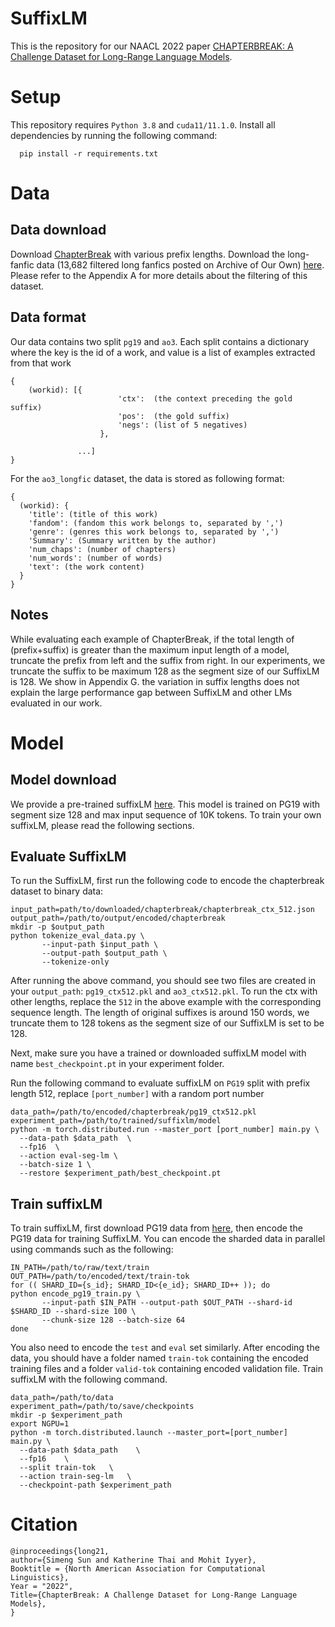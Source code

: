 # SuffixLM

This is the repository for our NAACL 2022 paper [CHAPTERBREAK: A Challenge Dataset for Long-Range Language Models](https://arxiv.org/pdf/2204.10878.pdf).


# Setup

This repository requires `Python 3.8` and  `cuda11/11.1.0`. Install all dependencies by running the following command:
```
  pip install -r requirements.txt
```


# Data

## Data download

Download [ChapterBreak](https://drive.google.com/drive/folders/1JkFHspT56_yRWwXVj47Fw0PzHtitODt5?usp=sharing) with various prefix lengths. Download the long-fanfic data (13,682 filtered long fanfics posted on Archive of Our Own) [here](https://drive.google.com/drive/folders/1Wb5dG6PABOleYGDG9rARVy1nSQ2WhHK2?usp=sharing). Please refer to the Appendix A for more details about the filtering of this dataset.

## Data format

Our data contains two split `pg19` and `ao3`. Each split contains a dictionary where the key is the id of a work, and value is a list of examples extracted from that work
```
{
	(workid): [{
      					'ctx': 	(the context preceding the gold suffix)
      					'pos': 	(the gold suffix)
      					'negs': (list of 5 negatives)
      				}, 

			   ...]
}
```
For the `ao3_longfic` dataset, the data is stored as following format:
```
{
  (workid): {
    'title': (title of this work)
    'fandom': (fandom this work belongs to, separated by ',')
    'genre': (genres this work belongs to, separated by ',')
    'Summary': (Summary written by the author)
    'num_chaps': (number of chapters)
    'num_words': (number of words)
    'text': (the work content)
  }
}
```


## Notes

While evaluating each example of ChapterBreak, if the total length of (prefix+suffix) is greater than the maximum input length of a model, truncate the prefix from left and the suffix from right. In our experiments, we truncate the suffix to be maximum 128 as the segment size of our SuffixLM is 128. We show in Appendix G. the variation in suffix lengths does not explain the large performance gap between SuffixLM and other LMs evaluated in our work.



# Model
## Model download

We provide a pre-trained suffixLM [here](https://drive.google.com/file/d/1eQJABPau-rbeag2_aZI-nrtZaD_HgT0t/view?usp=sharing). This model is trained on PG19 with segment size 128 and max input sequence of 10K tokens. To train your own suffixLM, please read the following sections.

## Evaluate SuffixLM

To run the SuffixLM, first run the following code to encode the chapterbreak dataset to binary data:

```
input_path=path/to/downloaded/chapterbreak/chapterbreak_ctx_512.json
output_path=/path/to/output/encoded/chapterbreak
mkdir -p $output_path
python tokenize_eval_data.py \
       --input-path $input_path \
       --output-path $output_path \
       --tokenize-only
```
After running the above command, you should see two files are created in your `output_path`: `pg19_ctx512.pkl` and `ao3_ctx512.pkl`. To run the ctx with other lengths, replace the `512` in the above example with the corresponding sequence length. The length of original suffixes is around 150 words, we truncate them to 128 tokens as the segment size of our SuffixLM is set to be 128.

Next, make sure you have a trained or downloaded suffixLM model with name `best_checkpoint.pt` in your experiment folder.

Run the following command to evaluate suffixLM on `PG19` split with prefix length 512, replace `[port_number]` with a random port number

```
data_path=/path/to/encoded/chapterbreak/pg19_ctx512.pkl
experiment_path=/path/to/trained/suffixlm/model
python -m torch.distributed.run --master_port [port_number] main.py \
  --data-path $data_path  \
  --fp16  \
  --action eval-seg-lm \
  --batch-size 1 \
  --restore $experiment_path/best_checkpoint.pt 

```

## Train suffixLM

To train suffixLM, first download PG19 data from [here](https://github.com/deepmind/pg19), then encode the PG19 data for training SuffixLM. You can encode the sharded data in parallel using commands such as the following:
```
IN_PATH=/path/to/raw/text/train
OUT_PATH=/path/to/encoded/text/train-tok
for (( SHARD_ID={s_id}; SHARD_ID<{e_id}; SHARD_ID++ )); do
python encode_pg19_train.py \
       --input-path $IN_PATH --output-path $OUT_PATH --shard-id $SHARD_ID --shard-size 100 \
       --chunk-size 128 --batch-size 64
done
```

You also need to encode the `test` and `eval` set similarly. After encoding the data, you should have a folder named `train-tok` containing the encoded training files and a folder `valid-tok` containing encoded validation file.  Train suffixLM with the following command.

```
data_path=/path/to/data
experiment_path=/path/to/save/checkpoints
mkdir -p $experiment_path
export NGPU=1
python -m torch.distributed.launch --master_port=[port_number]  main.py \
  --data-path $data_path    \
  --fp16    \
  --split train-tok   \
  --action train-seg-lm   \
  --checkpoint-path $experiment_path 
```



# Citation

```
@inproceedings{long21,
author={Simeng Sun and Katherine Thai and Mohit Iyyer},
Booktitle = {North American Association for Computational Linguistics},
Year = "2022",
Title={ChapterBreak: A Challenge Dataset for Long-Range Language Models},
}
```
